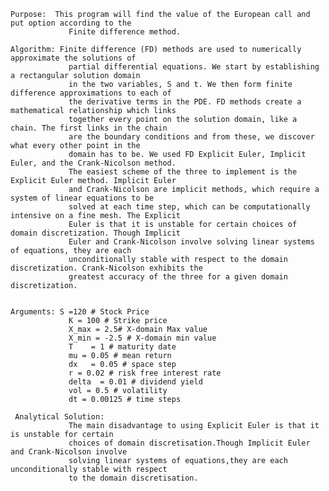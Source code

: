 
	Purpose:  This program will find the value of the European call and put option according to the 
                 Finite difference method.
	            
	Algorithm: Finite difference (FD) methods are used to numerically approximate the solutions of 
                 partial differential equations. We start by establishing a rectangular solution domain
                 in the two variables, S and t. We then form finite difference approximations to each of
                 the derivative terms in the PDE. FD methods create a mathematical relationship which links
                 together every point on the solution domain, like a chain. The first links in the chain 
                 are the boundary conditions and from these, we discover what every other point in the 
                 domain has to be. We used FD Explicit Euler, Implicit Euler, and the Crank-Nicolson method.
                 The easiest scheme of the three to implement is the Explicit Euler method. Implicit Euler
                 and Crank-Nicolson are implicit methods, which require a system of linear equations to be
                 solved at each time step, which can be computationally intensive on a fine mesh. The Explicit
                 Euler is that it is unstable for certain choices of domain discretization. Though Implicit 
                 Euler and Crank-Nicolson involve solving linear systems of equations, they are each
                 unconditionally stable with respect to the domain discretization. Crank-Nicolson exhibits the
                 greatest accuracy of the three for a given domain discretization.

	
	Arguments: S =120 # Stock Price
                 K = 100 # Strike price
                 X_max = 2.5# X-domain Max value
                 X_min = -2.5 # X-domain min value
                 T    = 1 # maturity date
                 mu = 0.05 # mean return
                 dx   = 0.05 # space step
                 r = 0.02 # risk free interest rate
                 delta  = 0.01 # dividend yield
                 vol = 0.5 # volatility
                 dt = 0.00125 # time steps
                
     Analytical Solution: 
                 The main disadvantage to using Explicit Euler is that it is unstable for certain 
                 choices of domain discretisation.Though Implicit Euler and Crank-Nicolson involve 
                 solving linear systems of equations,they are each unconditionally stable with respect
                 to the domain discretisation. 
